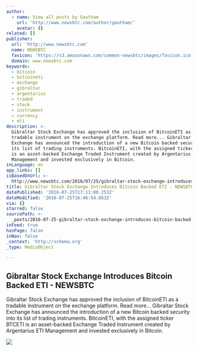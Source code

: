 ```yaml
---
author:
  - name: View all posts by Gautham
    url: 'http://www.newsbtc.com/author/gautham/'
    avatar: {}
related: []
publisher:
  url: 'http://www.newsbtc.com'
  name: NEWSBTC
  favicon: 'https://s3.amazonaws.com/common-newsbtc/images/favicon.ico'
  domain: www.newsbtc.com
keywords:
  - bitcoin
  - bitcoineti
  - exchange
  - gibraltar
  - argentarius
  - traded
  - stock
  - instrument
  - currency
  - eti
description: >-
  Gibraltar Stock Exchange has approved the inclusion of BitcoinETI as a
  tradable instrument on the exchange platform. Read more... Gibraltar Stock
  Exchange has announced the introduction of a new Bitcoin backed security into
  its list of trading instruments. BitcoinETI, with the assigned ticker BTCETI
  is an asset-backed Exchange Traded Instrument created by Argentarius ETI
  Management and invested exclusively in Bitcoin.
inLanguage: en
app_links: []
isBasedOnUrl: >-
  http://www.newsbtc.com/2016/07/25/gibraltar-stock-exchange-introduces-bitcoin-backed-eti/
title: Gibraltar Stock Exchange Introduces Bitcoin Backed ETI - NEWSBTC
datePublished: '2016-07-25T17:11:00.253Z'
dateModified: '2016-07-25T16:46:54.863Z'
via: {}
starred: false
sourcePath: >-
  _posts/2016-07-25-gibraltar-stock-exchange-introduces-bitcoin-backed-eti-new.md
inFeed: true
hasPage: false
inNav: false
_context: 'http://schema.org'
_type: MediaObject

---
```

<article style=""><h1>Gibraltar Stock Exchange Introduces Bitcoin Backed ETI - NEWSBTC</h1><p>Gibraltar Stock Exchange has approved the inclusion of BitcoinETI as a tradable instrument on the exchange platform. Read more... Gibraltar Stock Exchange has announced the introduction of a new Bitcoin backed security into its list of trading instruments. BitcoinETI, with the assigned ticker BTCETI is an asset-backed Exchange Traded Instrument created by Argentarius ETI Management and invested exclusively in Bitcoin.</p><img src="http://s3.amazonaws.com/main-newsbtc-images/2016/07/25154104/gibraltar_001.jpg" /></article>